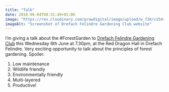 ```yaml
---
title: "Talk"
date: 2018-06-04T08:31:49+01:00
image: "https://res.cloudinary.com/growdigital/image/upload/w_736/v1544218847/drefach-28679941428.png"
imageAlt: "Screenshot of Drefach Felindre Gardening Club website"
---
```


I’m giving a talk about the #ForestGarden to [Drefach Felindre Gardening Club](http://www.drefachfelindregardeningclub.co.uk/2018-Calendar-of-Events/) this Wednesday 6th June at 7.30pm, at the Red Dragon Hall in Drefach Felindre. Very exciting opportunity to talk about the principles of forest gardening. Spoiler: 

1. Low maintenance
2. Wildlife friendly
3. Environmentally friendly
4. Multi-layered
5. Productive!
